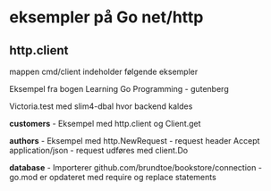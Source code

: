 # eksempler på Go net/http

## http.client

mappen cmd/client indeholder følgende eksempler

Eksempel fra bogen Learning Go Programming
    - gutenberg

Victoria.test med slim4-dbal hvor backend kaldes

**customers**
    - Eksempel med http.client og Client.get

**authors**
    - Eksempel med http.NewRequest 
    - request header Accept application/json
    - request udføres med client.Do

**database**
    - Importerer github.com/brundtoe/bookstore/connection
    - go.mod er opdateret med require og replace  statements

